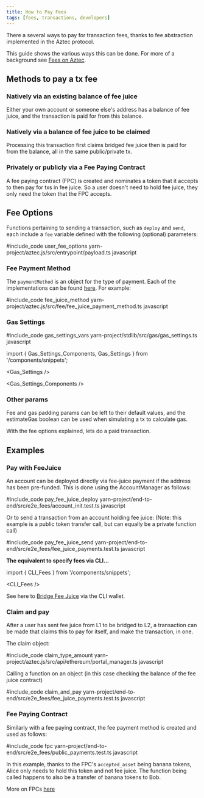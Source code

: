```yaml
---
title: How to Pay Fees
tags: [fees, transactions, developers]
---
```


There a several ways to pay for transaction fees, thanks to fee abstraction implemented in the Aztec protocol.

This guide shows the various ways this can be done. For more of a background see [Fees on Aztec](../../../aztec/concepts/fees).

## Methods to pay a tx fee

### Natively via an existing balance of fee juice

Either your own account or someone else's address has a balance of fee juice, and the transaction is paid for from this balance.

### Natively via a balance of fee juice to be claimed

Processing this transaction first claims bridged fee juice then is paid for from the balance, all in the same public/private tx.

### Privately or publicly via a Fee Paying Contract

A fee paying contract (FPC) is created and nominates a token that it accepts to then pay for txs in fee juice. So a user doesn't need to hold fee juice, they only need the token that the FPC accepts.

## Fee Options

Functions pertaining to sending a transaction, such as `deploy` and `send`, each include a `fee` variable defined with the following (optional) parameters:

#include_code user_fee_options yarn-project/aztec.js/src/entrypoint/payload.ts javascript


### Fee Payment Method

The `paymentMethod` is an object for the type of payment. Each of the implementations can be found [here](https://github.com/AztecProtocol/aztec-packages/blob/#include_aztec_version/yarn-project/aztec.js/src/fee). For example:

#include_code fee_juice_method yarn-project/aztec.js/src/fee/fee_juice_payment_method.ts javascript

### Gas Settings

#include_code gas_settings_vars yarn-project/stdlib/src/gas/gas_settings.ts javascript

import { Gas_Settings_Components, Gas_Settings } from '/components/snippets';

<Gas_Settings />

<Gas_Settings_Components />


### Other params

Fee and gas padding params can be left to their default values, and the estimateGas boolean can be used when simulating a tx to calculate gas.

With the fee options explained, lets do a paid transaction.

## Examples

### Pay with FeeJuice

An account can be deployed directly via fee-juice payment if the address has been pre-funded.
This is done using the AccountManager as follows:

#include_code pay_fee_juice_deploy yarn-project/end-to-end/src/e2e_fees/account_init.test.ts javascript

Or to send a transaction from an account holding fee juice:
(Note: this example is a public token transfer call, but can equally be a private function call)

#include_code pay_fee_juice_send yarn-project/end-to-end/src/e2e_fees/fee_juice_payments.test.ts javascript

**The equivalent to specify fees via CLI...**

import { CLI_Fees } from '/components/snippets';

<CLI_Fees />

See here to [Bridge Fee Juice](../../../developers/reference/environment_reference/cli_wallet_reference#bridge-fee-juice) via the CLI wallet.

### Claim and pay

After a user has sent fee juice from L1 to be bridged to L2, a transaction can be made that claims this to pay for itself, and make the transaction, in one.

The claim object:

#include_code claim_type_amount yarn-project/aztec.js/src/api/ethereum/portal_manager.ts javascript

Calling a function on an object (in this case checking the balance of the fee juice contract)

#include_code claim_and_pay yarn-project/end-to-end/src/e2e_fees/fee_juice_payments.test.ts javascript


### Fee Paying Contract

Similarly with a fee paying contract, the fee payment method is created and used as follows:

#include_code fpc yarn-project/end-to-end/src/e2e_fees/public_payments.test.ts javascript

In this example, thanks to the FPC's `accepted_asset` being banana tokens, Alice only needs to hold this token and not fee juice. The function being called happens to also be a transfer of banana tokens to Bob.

More on FPCs [here](https://github.com/AztecProtocol/aztec-packages/tree/#include_aztec_version/noir-projects/noir-contracts/contracts/fpc_contract/src/main.nr)
